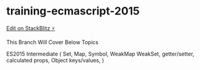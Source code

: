 # training-ecmascript-2015

[Edit on StackBlitz ⚡️](https://stackblitz.com/edit/training-ecmascript-2015)

This Branch Will Cover Below Topics

ES2015 Intermediate (
    Set, 
    Map, 
    Symbol, 
    WeakMap
    WeakSet, 
    getter/setter, 
    calculated props, 
    Object keys/values, 
)
